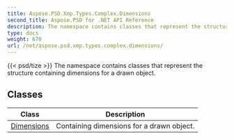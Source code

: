 ```yaml
---
title: Aspose.PSD.Xmp.Types.Complex.Dimensions
second_title: Aspose.PSD for .NET API Reference
description: The namespace contains classes that represent the structure containing dimensions for a drawn object
type: docs
weight: 670
url: /net/aspose.psd.xmp.types.complex.dimensions/
---
```

{{< psd/tize >}}
The namespace contains classes that represent the structure containing dimensions for a drawn object.

## Classes

| Class | Description |
| --- | --- |
| [Dimensions](./dimensions/) | Containing dimensions for a drawn object. |


